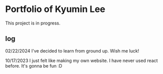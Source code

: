# Portfolio of Kyumin Lee

This project is in progress.

## log
02/22/2024
	I've decided to learn from ground up.
	Wish me luck!

10/17/2023
	I just felt like making my own website.
	I have never used react before.
	It's gonna be fun :D

